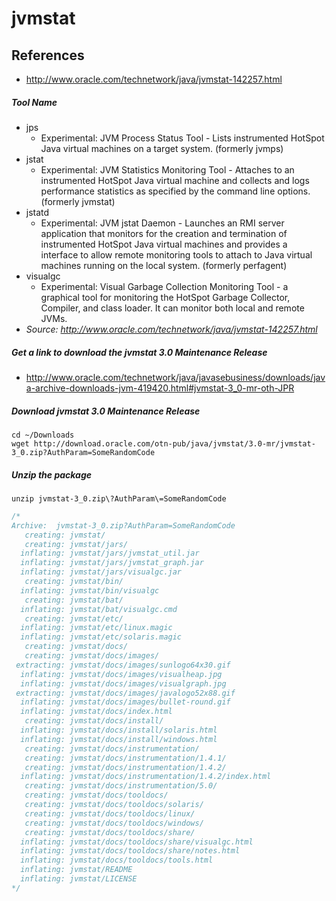# jvmstat

## References
* http://www.oracle.com/technetwork/java/jvmstat-142257.html


##### Tool Name
* jps	
  * Experimental: JVM Process Status Tool - Lists instrumented HotSpot Java virtual machines on a target system. (formerly jvmps)
* jstat	
  * Experimental: JVM Statistics Monitoring Tool - Attaches to an instrumented HotSpot Java virtual machine and collects and logs performance statistics as specified by the command line options. (formerly jvmstat)
* jstatd
  * Experimental: JVM jstat Daemon - Launches an RMI server application that monitors for the creation and termination of instrumented HotSpot Java virtual machines and provides a interface to allow remote monitoring tools to attach to Java virtual machines running on the local system. (formerly perfagent)
* visualgc
  * Experimental: Visual Garbage Collection Monitoring Tool - a graphical tool for monitoring the HotSpot Garbage Collector, Compiler, and class loader. It can monitor both local and remote JVMs.
* *Source: http://www.oracle.com/technetwork/java/jvmstat-142257.html*

##### Get a link to download the jvmstat 3.0 Maintenance Release
* http://www.oracle.com/technetwork/java/javasebusiness/downloads/java-archive-downloads-jvm-419420.html#jvmstat-3_0-mr-oth-JPR

##### Download jvmstat 3.0 Maintenance Release
```
cd ~/Downloads
wget http://download.oracle.com/otn-pub/java/jvmstat/3.0-mr/jvmstat-3_0.zip?AuthParam=SomeRandomCode
```

##### Unzip the package
```
unzip jvmstat-3_0.zip\?AuthParam\=SomeRandomCode
```
```c
/*
Archive:  jvmstat-3_0.zip?AuthParam=SomeRandomCode
   creating: jvmstat/
   creating: jvmstat/jars/
  inflating: jvmstat/jars/jvmstat_util.jar
  inflating: jvmstat/jars/jvmstat_graph.jar
  inflating: jvmstat/jars/visualgc.jar
   creating: jvmstat/bin/
  inflating: jvmstat/bin/visualgc
   creating: jvmstat/bat/
  inflating: jvmstat/bat/visualgc.cmd
   creating: jvmstat/etc/
  inflating: jvmstat/etc/linux.magic
  inflating: jvmstat/etc/solaris.magic
   creating: jvmstat/docs/
   creating: jvmstat/docs/images/
 extracting: jvmstat/docs/images/sunlogo64x30.gif
  inflating: jvmstat/docs/images/visualheap.jpg
  inflating: jvmstat/docs/images/visualgraph.jpg
 extracting: jvmstat/docs/images/javalogo52x88.gif
  inflating: jvmstat/docs/images/bullet-round.gif
  inflating: jvmstat/docs/index.html
   creating: jvmstat/docs/install/
  inflating: jvmstat/docs/install/solaris.html
  inflating: jvmstat/docs/install/windows.html
   creating: jvmstat/docs/instrumentation/
   creating: jvmstat/docs/instrumentation/1.4.1/
   creating: jvmstat/docs/instrumentation/1.4.2/
  inflating: jvmstat/docs/instrumentation/1.4.2/index.html
   creating: jvmstat/docs/instrumentation/5.0/
   creating: jvmstat/docs/tooldocs/
   creating: jvmstat/docs/tooldocs/solaris/
   creating: jvmstat/docs/tooldocs/linux/
   creating: jvmstat/docs/tooldocs/windows/
   creating: jvmstat/docs/tooldocs/share/
  inflating: jvmstat/docs/tooldocs/share/visualgc.html
  inflating: jvmstat/docs/tooldocs/share/notes.html
  inflating: jvmstat/docs/tooldocs/tools.html
  inflating: jvmstat/README
  inflating: jvmstat/LICENSE
*/
```

